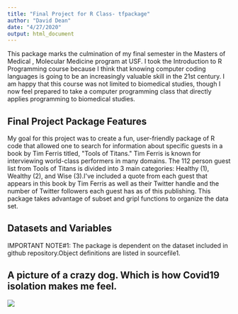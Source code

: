 ```yaml
---
title: "Final Project for R Class- tfpackage"
author: "David Dean"
date: "4/27/2020"
output: html_document
--- 
```

This package marks the culmination of my final semester in the Masters of Medical , Molecular Medicine program at USF. I took the Introduction to R Programming course because I think that knowing computer coding languages is going to be an increasingly valuable skill in the 21st century. I am happy that this course was not limited to biomedical studies, though I now feel prepared to take a computer programming class that directly applies programming to biomedical studies. 



## Final Project Package Features

My goal for this project was to create a fun, user-friendly package of R code that allowed one to search for information about specific guests in a book by Tim Ferris titled, "Tools of Titans." Tim Ferris is known for interviewing world-class performers in many domains. The 112 person guest list from Tools of Titans is divided into 3 main categories: Healthy (1), Wealthy (2), and Wise (3).I've included a quote from each guest that appears in this book by Tim Ferris as well as their Twitter handle and the number of Twitter followers each guest has as of this publishing. This package takes advantage of subset and gripl functions to organize the data set. 

## Datasets and Variables

IMPORTANT NOTE#1: The package is dependent on the dataset included in github repository.Object definitions are listed in sourcefile1. 



## A picture of a crazy dog. Which is how Covid19 isolation makes me feel.


![ ](C:\Users\david\OneDrive\Documents\tfpackage\crazydog.png) 



